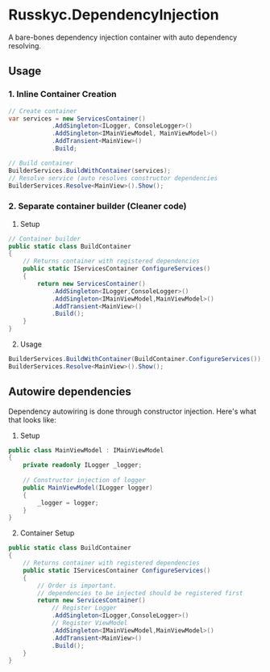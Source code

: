 # Russkyc.DependencyInjection

A bare-bones dependency injection container with auto dependency resolving.

## Usage

### 1. Inline Container Creation

```csharp
// Create container
var services = new ServicesContainer()
            .AddSingleton<ILogger, ConsoleLogger>()
            .AddSingleton<IMainViewModel, MainViewModel>()
            .AddTransient<MainView>()
            .Build;

// Build container
BuilderServices.BuildWithContainer(services);
// Resolve service (auto resolves constructor dependencies
BuilderServices.Resolve<MainView>().Show();
```

### 2. Separate container builder (Cleaner code)

1. Setup
```csharp
// Container builder
public static class BuildContainer
{
    // Returns container with registered dependencies
    public static IServicesContainer ConfigureServices()
    {
        return new ServicesContainer()
            .AddSingleton<ILogger,ConsoleLogger>()
            .AddSingleton<IMainViewModel,MainViewModel>()
            .AddTransient<MainView>()
            .Build();
    }
}
```
2. Usage

```csharp
BuilderServices.BuildWithContainer(BuildContainer.ConfigureServices());
BuilderServices.Resolve<MainView>().Show();
```

## Autowire dependencies
Dependency autowiring is done through constructor injection. Here's what that looks like:

1. Setup

```csharp
public class MainViewModel : IMainViewModel
{
    private readonly ILogger _logger;
    
    // Constructor injection of logger
    public MainViewModel(ILogger logger)
    {
        _logger = logger;
    }
}
```

2. Container Setup

```csharp
public static class BuildContainer
{
    // Returns container with registered dependencies
    public static IServicesContainer ConfigureServices()
    {
        // Order is important.
        // dependencies to be injected should be registered first
        return new ServicesContainer()
            // Register Logger
            .AddSingleton<ILogger,ConsoleLogger>()
            // Register ViewModel
            .AddSingleton<IMainViewModel,MainViewModel>()
            .AddTransient<MainView>()
            .Build();
    }
}
```
